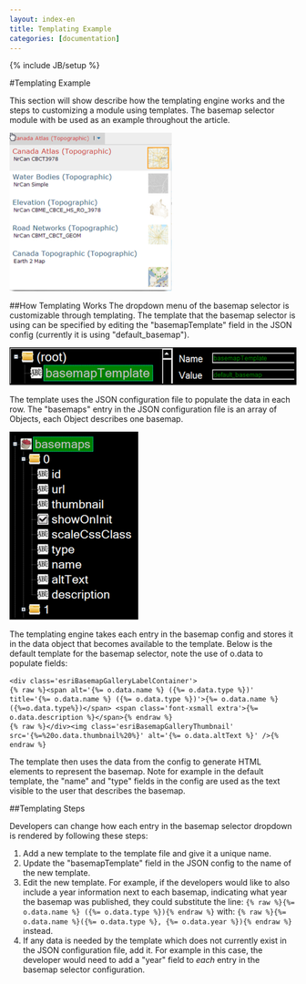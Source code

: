 ```yaml
---
layout: index-en
title: Templating Example
categories: [documentation]
---
```

{% include JB/setup %}

#Templating Example

This section will show describe how the templating engine works and the steps to customizing a module using templates. The basemap selector module with be used as an example throughout the article.

<img src="images/basemap_selector_screenshot.png" alt="Basemap Selector Screenshot" title="A sample screenshot of the basemap selector menu" width="285" height="278"/>

##How Templating Works
The dropdown menu of the basemap selector is customizable through templating. The template that the basemap selector is using can be specified by editing the "basemapTemplate" field in the JSON config (currently it is using "default_basemap"). 

<img src="images/basemap_template_screenshot.png" alt="Basemap Template Screenshot" title="The basemap_template field is located at the root of the configuration file" width="521" height="66"/>

The template uses the JSON configuration file to populate the data in each row. The "basemaps" entry in the JSON configuration file is an array of Objects, each Object describes one basemap. 

<img src="images/basemap_config_screenshot.png" alt="Basemap Config Screenshot" title="The default structure of each entry in the basemap array in the JSON configuration file" width="226" height="330"/>

The templating engine takes each entry in the basemap config and stores it in the data object that becomes available to the template. Below is the default template for the basemap selector, note the use of o.data to populate fields:

	<div class='esriBasemapGalleryLabelContainer'>
	{% raw %}<span alt='{%= o.data.name %} ({%= o.data.type %})' title='{%= o.data.name %} ({%= o.data.type %})'>{%= o.data.name %}({%=o.data.type%})</span> <span class='font-xsmall extra'>{%= o.data.description %}</span>{% endraw %}
	{% raw %}</div><img class='esriBasemapGalleryThumbnail' src='{%=%20o.data.thumbnail%20%}' alt='{%= o.data.altText %}' />{% endraw %}

The template then uses the data from the config to generate HTML elements to represent the basemap. Note for example in the default template, the "name" and "type" fields in the config are used as the text visible to the user that describes the basemap. 

##Templating Steps

Developers can change how each entry in the basemap selector dropdown is rendered by following these steps:

1. Add a new template to the template file and give it a unique name.
2. Update the "basemapTemplate" field in the JSON config to the name of the new template.
3. Edit the new template. For example, if the developers would like to also include a year information next to each basemap, indicating what year the basemap was published, they could substitute the line: `{% raw %}{%= o.data.name %} ({%= o.data.type %}){% endraw %}` with: `{% raw %}{%= o.data.name %}({%= o.data.type %}, {%= o.data.year %}){% endraw %}` instead.
4. If any data is needed by the template which does not currently exist in the JSON configuration file, add it. For example in this case, the developer would need to add a "year" field to *each* entry in the basemap selector configuration.